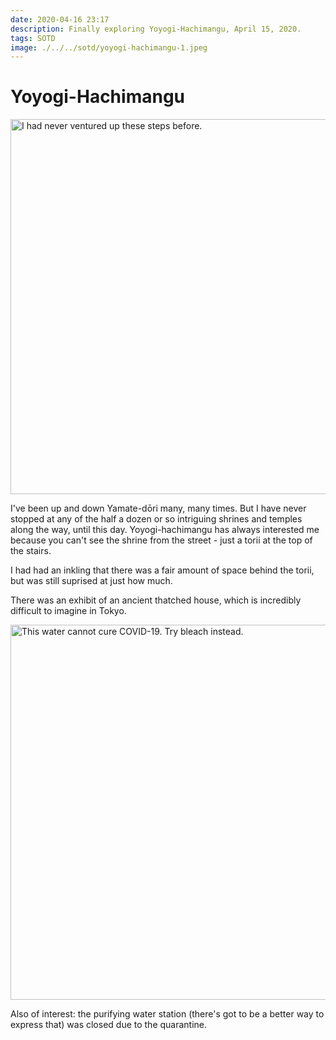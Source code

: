 ```yaml
---
date: 2020-04-16 23:17
description: Finally exploring Yoyogi-Hachimangu, April 15, 2020.
tags: SOTD
image: ./../../sotd/yoyogi-hachimangu-1.jpeg
---
```


# Yoyogi-Hachimangu

[<img src="./../../sotd/yoyogi-hachimangu-1.jpeg"
alt="I had never ventured up these steps before."
style="width:600px;" />](./../../sotd/yoyogi-hachimangu-1.jpeg)

I've been up and down Yamate-dōri many, many times. But I have never stopped at any of the half a dozen or so intriguing shrines and temples along the way, until this day. Yoyogi-hachimangu has always interested me because you can't see the shrine from the street - just a torii at the top of the stairs.

I had had an inkling that there was a fair amount of space behind the torii, but was still suprised at just how much.

There was an exhibit of an ancient thatched house, which is incredibly difficult to imagine in Tokyo.

[<img src="./../../sotd/yoyogi-hachimangu-2.jpeg"
alt="This water cannot cure COVID-19. Try bleach instead."
style="width:600px;" />](./../../sotd/yoyogi-hachimangu-2.jpeg)

Also of interest: the purifying water station (there's got to be a better way to express that) was closed due to the quarantine.
